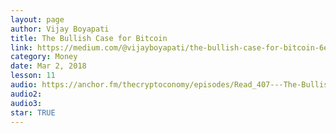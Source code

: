 ```yaml
---
layout: page
author: Vijay Boyapati
title: The Bullish Case for Bitcoin
link: https://medium.com/@vijayboyapati/the-bullish-case-for-bitcoin-6ecc8bdecc1
category: Money
date: Mar 2, 2018
lesson: 11
audio: https://anchor.fm/thecryptoconomy/episodes/Read_407---The-Bullish-Case-for-Bitcoin-Vijay-Boyapati-efpi06/a-a2hgo5d
audio2: 
audio3: 
star: TRUE
---
```

